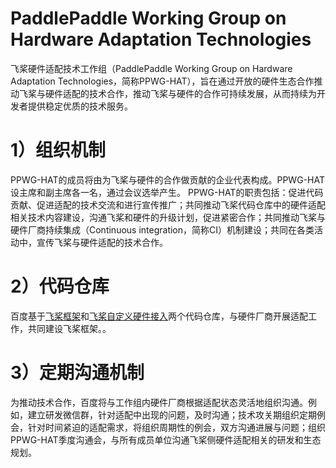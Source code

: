 # PaddlePaddle Working Group on Hardware Adaptation Technologies

飞桨硬件适配技术工作组（PaddlePaddle Working Group on Hardware Adaptation Technologies，简称PPWG-HAT），旨在通过开放的硬件生态合作推动飞桨与硬件适配的技术合作，推动飞桨与硬件的合作可持续发展，从而持续为开发者提供稳定优质的技术服务。

# 1）组织机制

PPWG-HAT的成员将由为飞桨与硬件的合作做贡献的企业代表构成。PPWG-HAT设主席和副主席各一名，通过会议选举产生。
PPWG-HAT的职责包括：促进代码贡献、促进适配的技术交流和进行宣传推广；共同推动飞桨代码仓库中的硬件适配相关技术内容建设，沟通飞桨和硬件的升级计划，促进紧密合作；共同推动飞桨与硬件厂商持续集成（Continuous integration，简称CI）机制建设；共同在各类活动中，宣传飞桨与硬件适配的技术合作。

# 2）代码仓库

百度基于[飞桨框架](https://github.com/PaddlePaddle/Paddle)和[飞桨自定义硬件接入](https://github.com/PaddlePaddle/PaddleCustomDevice)两个代码仓库，与硬件厂商开展适配工作，共同建设飞桨框架。。

# 3）定期沟通机制

为推动技术合作，百度将与工作组内硬件厂商根据适配状态灵活地组织沟通。例如，建立研发微信群，针对适配中出现的问题，及时沟通；技术攻关期组织定期例会，针对时间紧迫的适配需求，将组织周期性的例会，双方沟通进展与问题；组织PPWG-HAT季度沟通会，与所有成员单位沟通飞桨侧硬件适配相关的研发和生态规划。
